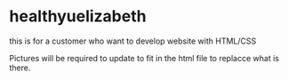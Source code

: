 # healthyuelizabeth
this is for a customer who want to develop website with HTML/CSS

Pictures will be required to update to fit in the html file to replacce what is there. 
